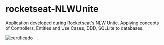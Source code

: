 # rocketseat-NLWUnite

Application developed during Rocketseat's NLW Unite. Applying concepts of Controllers, Entities and Use Cases, DDD, SQLLite to databases.

![certificado](https://github.com/thiagoshonorio/rocketseat-NLWUnite/assets/46816095/1f9fa90c-c897-46cb-ad8d-304c216b0959)

